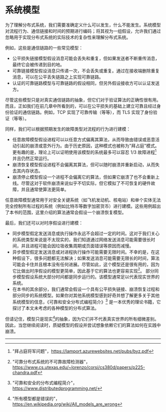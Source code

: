 # 系统模型

为了理解分布式系统，我们需要准确定义什么可以发生，什么不能发生。系统模型对流程行为、通信链接和时间的预期进行编码；将其视为一组假设，允许我们通过忽略用于实现分布式系统的实际技术的复杂性来理解分布式系统。

例如，这些是通信链路的一些常见模型：

- 公平损失链接模型假设消息可能会丢失和重复，但如果发送者不断重传消息，最终它会被传递到目的地。
- 可靠链接模型假设消息只传递一次，不会丢失或重复。通过在接收端删除重复消息，可以在公平丢失链路之上实现可靠链路。
- 认证的可靠链路模型与可靠链路的假设相同，但另外假设接收方可以认证发送方。

尽管这些模型只是对真实通信链路的抽象，但它们对于验证算法的正确性很有用。而且，正如我们在前几章中所看到的，可以在公平损失的基础上建立可靠且经过身份验证的通信链路。例如，TCP 实现了可靠传输（等等），而 TLS 实现了身份验证（等等）。

同样，我们可以根据预期发生的故障类型对流程的行为进行建模：

- 任意故障模型假设进程可以以任意方式偏离其算法，从而导致由错误或恶意活动引起的崩溃或意外行为。由于历史原因，这种模式也被称为"拜占庭"模式。更有趣的是，理论上可以证明使用该模型的系统最多可以容忍 1/3  故障进程[^1] 并且仍然正常运行。
- 崩溃恢复模型假设进程不会偏离其算法，但可以随时崩溃并重新启动，从而失去其内存状态。
- 崩溃停止模型假设一个进程不会偏离它的算法，但如果它崩溃了也不会重新上线。尽管这对于软件崩溃来说似乎不切实际，但它模拟了不可恢复的硬件故障，并且通常使算法更简单。

任意故障模型通常用于对安全关键系统（如飞机发动机、核电站）和单个实体无法完全控制所有过程的系统（例如比特币等数字加密货币）进行建模。这些用例超出了本书的范围，这里介绍的算法通常会假设一个崩溃恢复模型。

最后，我们还可以对时序假设进行建模：

- 同步模型假定发送消息或执行操作永远不会超过一定的时间。这对于我们关心的系统类型来说是不太现实的，我们知道通过网络发送消息可能需要很长时间，并且进程可能会因垃圾收集周期或页面错误等原因而减慢。
- 异步模型假定发送消息或对进程执行操作可能需要无限时间。不幸的是，在这种假设下，很多问题都无法解决；如果发送消息可能需要无限长的时间，算法可能会卡住并且根本没有任何进展。尽管如此，这个模型还是很有用的，因为它比做出时序假设的模型更简单，因此基于它的算法也更容易实现[^2]。
  部分同步模型假设系统大部分时间都是同步运行的。该模型通常足以代表现实世界的系统。
- 在本书的其余部分，我们通常会假设一个具有公平损失链接、崩溃恢复过程和部分同步的系统模型。如果你对其他系统模型感到好奇并想了解更多关于其他系统模型的信息，《可靠和安全分布式编程简介》[^3] 是一本优秀的理论书籍，它探讨了本文未考虑的各种模型的分布式算法。

但请记住，模型只是现实[^4]的抽象，因为它们并不代表真实世界的所有细微差别。 因此，当您继续阅读时，质疑模型的假设并尝试想象依赖它们的算法如何在实践中崩溃。

----------------------------

[^1]: "拜占庭将军问题"，https://lamport.azurewebsites.net/pubs/byz.pdf
[^2]: "可靠分布式系统的不可靠故障检测器"，https://www.cs.utexas.edu/~lorenzo/corsi/cs380d/papers/p225-chandra.pdf
[^3]: "可靠和安全的分布式编程简介"，https://www.distributedprogramming.net/
[^4]: "所有模型都是错误的"，https://en.wikipedia.org/wiki/All_models_are_wrong